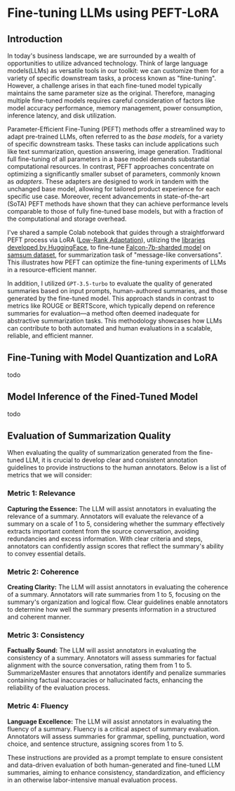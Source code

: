 # Fine-tuning LLMs using PEFT-LoRA 

## Introduction
In today's business landscape, we are surrounded by a wealth of opportunities to utilize advanced technology. Think of large language models(LLMs) as versatile tools in our toolkit: we can customize them for a variety of specific downstream tasks, a process known as "fine-tuning". However, a challenge arises in that each fine-tuned model typically maintains the same parameter size as the original. Therefore, managing multiple fine-tuned models requires careful consideration of factors like model accuracy performance, memory management, power consumption, inference latency, and disk utilization.

Parameter-Efficient Fine-Tuning (PEFT) methods offer a streamlined way to adapt pre-trained LLMs, often referred to as the *base models*, for a variety of specific downstream tasks. These tasks can include applications such like text summarization, question answering, image generation. Traditional full fine-tuning of all parameters in a base model demands substantial computational resources. In contrast, PEFT approaches concentrate on optimizing a significantly smaller subset of parameters, commonly known as *adapters*. These adapters are designed to work in tandem with the unchanged base model, allowing for tailored product experience for each specific use case. Moreover, recent advancements in state-of-the-art (SoTA) PEFT methods have shown that they can achieve performance levels comparable to those of fully fine-tuned base models, but with a fraction of the computational and storage overhead. 

I've shared a sample Colab notebook that guides through a straightforward PEFT process via LoRA ([Low-Rank Adaptation](https://browse.arxiv.org/pdf/2106.09685.pdf)), utilizing the [libraries developed by HuggingFace](https://github.com/huggingface/peft), to fine-tune [Falcon-7b-sharded model](https://huggingface.co/vilsonrodrigues/falcon-7b-sharded) on [samsum dataset](https://huggingface.co/datasets/samsum), for summarization task of "message-like conversations". This illustrates how PEFT can optimize the fine-tuning experiments of LLMs in a resource-efficient manner. 

In addition, I utilized `GPT-3.5-turbo` to evaluate the quality of generated summaries based on input prompts, human-authored summaries, and those generated by the fine-tuned model. This approach stands in contrast to metrics like ROUGE or BERTScore, which typically depend on reference summaries for evaluation—a method often deemed inadequate for abstractive summarization tasks. This methodology showcases how LLMs can contribute to both automated and human evaluations in a scalable, reliable, and efficient manner.

## Fine-Tuning with Model Quantization and LoRA
todo

## Model Inference of the Fined-Tuned Model 
todo

## Evaluation of Summarization Quality 

When evaluating the quality of summarization generated from the fine-tuned LLM, it is crucial to develop clear and consistent annotation guidelines to provide instructions to the human annotators. Below is a list of metrics that we will consider:

### Metric 1: Relevance
**Capturing the Essence:** The LLM will assist annotators in evaluating the relevance of a summary. Annotators will evaluate the relevance of a summary on a scale of 1 to 5, considering whether the summary effectively extracts important content from the source conversation, avoiding redundancies and excess information. With clear criteria and steps, annotators can confidently assign scores that reflect the summary's ability to convey essential details.

### Metric 2: Coherence
**Creating Clarity:** The LLM will assist annotators in evaluating the coherence of a summary. Annotators will rate summaries from 1 to 5, focusing on the summary's organization and logical flow. Clear guidelines enable annotators to determine how well the summary presents information in a structured and coherent manner.

### Metric 3: Consistency
**Factually Sound:** The LLM will assist annotators in evaluating the consistency of a summary. Annotators will assess summaries for factual alignment with the source conversation, rating them from 1 to 5. SummarizeMaster ensures that annotators identify and penalize summaries containing factual inaccuracies or hallucinated facts, enhancing the reliability of the evaluation process.

### Metric 4: Fluency
**Language Excellence:** The LLM will assist annotators in evaluating the fluency of a summary. Fluency is a critical aspect of summary evaluation. Annotators will assess summaries for grammar, spelling, punctuation, word choice, and sentence structure, assigning scores from 1 to 5.

These instructions are provided as a prompt template to ensure consistent and data-driven evaluation of both human-generated and fine-tuned LLM summaries, aiming to enhance consistency, standardization, and efficiency in an otherwise labor-intensive manual evaluation process.